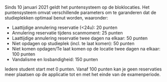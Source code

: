 Sinds 10 januari 2021 geldt het puntensysteem op de bloklocaties. Het puntensysteem omvat verschillende parameters om te garanderen dat de studieplekken optimaal benut worden, waaronder:

  -  Laattijdige annulering reservatie (<24u): 20 punten
  -  Annulering reservatie tijdens scanmoment: 25 punten
  -  Laattijdige annulering reservatie twee dagen na elkaar: 50 punten
  -  Niet opdagen op studieplek (incl. te laat komen): 50 punten
  -  Niet komen opdagen/Te laat komen op de locatie twee dagen na elkaar: 100 punten
  -  Vandalisme en losbandigheid: 150 punten

Iedere student start met 0 punten. Vanaf 100 punten kan je geen reservaties meer plaatsen op de applicatie tot en met het einde van de examenperiode.
